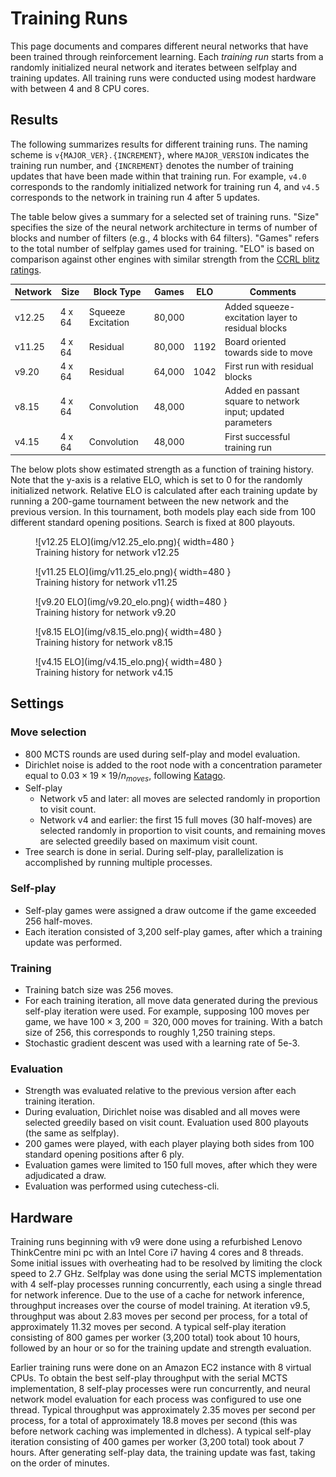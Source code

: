 # Training Runs

This page documents and compares different neural networks that have been trained
through reinforcement learning.  Each *training run* starts from a randomly initialized
neural network and iterates between selfplay and training updates.  All training runs
were conducted using modest hardware with between 4 and 8 CPU cores.

## Results

The following summarizes results for different training runs.  The naming scheme is
`v{MAJOR_VER}.{INCREMENT}`, where `MAJOR_VERSION` indicates the training run number, and
`{INCREMENT}` denotes the number of training updates that have been made within that
training run.  For example, `v4.0` corresponds to the randomly initialized network for
training run 4, and `v4.5` corresponds to the network in training run 4 after 5 updates.

The table below gives a summary for a selected set of training runs.  "Size" specifies
the size of the neural network architecture in terms of number of blocks and number of
filters (e.g., 4 blocks with 64 filters).  "Games" refers to the total number of
selfplay games used for training.  "ELO" is based on comparison against other
engines with similar strength from the [CCRL blitz
ratings](https://computerchess.org.uk/ccrl/404/).

| Network | Size   | Block Type         | Games  | ELO  | Comments                                                     |
|---------|--------|--------------------|--------|------|--------------------------------------------------------------|
| v12.25  | 4 x 64 | Squeeze Excitation | 80,000 |      | Added squeeze-excitation layer to residual blocks            |
| v11.25  | 4 x 64 | Residual           | 80,000 | 1192 | Board oriented towards side to move                          |
| v9.20   | 4 x 64 | Residual           | 64,000 | 1042 | First run with residual blocks                               |
| v8.15   | 4 x 64 | Convolution        | 48,000 |      | Added en passant square to network input; updated parameters |
| v4.15   | 4 x 64 | Convolution        | 48,000 |      | First successful training run                                |

The below plots show estimated strength as a function of training history.  Note that
the y-axis is a relative ELO, which is set to 0 for the randomly initialized network.
Relative ELO is calculated after each training update by running a 200-game tournament
between the new network and the previous version.  In this tournament, both models play
each side from 100 different standard opening positions.  Search is fixed at 800
playouts.

<figure markdown="span">
  ![v12.25 ELO](img/v12.25_elo.png){ width=480 }
  <figcaption>Training history for network v12.25</figcaption>
</figure>

<figure markdown="span">
  ![v11.25 ELO](img/v11.25_elo.png){ width=480 }
  <figcaption>Training history for network v11.25</figcaption>
</figure>

<figure markdown="span">
  ![v9.20 ELO](img/v9.20_elo.png){ width=480 }
  <figcaption>Training history for network v9.20</figcaption>
</figure>

<figure markdown="span">
  ![v8.15 ELO](img/v8.15_elo.png){ width=480 }
  <figcaption>Training history for network v8.15</figcaption>
</figure>


<figure markdown="span">
  ![v4.15 ELO](img/v4.15_elo.png){ width=480 }
  <figcaption>Training history for network v4.15</figcaption>
</figure>


## Settings

### Move selection

* 800 MCTS rounds are used during self-play and model evaluation.
* Dirichlet noise is added to the root node with a concentration parameter equal to $0.03 \times 19 \times 19 / n_{moves}$, following [Katago](https://arxiv.org/abs/1902.10565).
* Self-play
    * Network v5 and later: all moves are selected randomly in proportion to visit count.
    * Network v4 and earlier: the first 15 full moves (30 half-moves) are selected randomly in proportion to visit counts, and remaining moves are selected greedily based on maximum visit count.
* Tree search is done in serial.  During self-play, parallelization is accomplished by running multiple processes.

### Self-play

* Self-play games were assigned a draw outcome if the game exceeded 256 half-moves.
* Each iteration consisted of 3,200 self-play games, after which a training update was performed.

### Training

* Training batch size was 256 moves.
* For each training iteration, all move data generated during the previous self-play
  iteration were used.  For example, supposing 100 moves per game, we have $100 \times
  3,200 = 320,000$ moves for training.  With a batch size of 256, this corresponds to
  roughly 1,250 training steps.
* Stochastic gradient descent was used with a learning rate of 5e-3.

### Evaluation

* Strength was evaluated relative to the previous version after each training iteration.
* During evaluation, Dirichlet noise was disabled and all moves were selected greedily
  based on visit count.  Evaluation used 800 playouts (the same as selfplay).
* 200 games were played, with each player playing both sides from 100 standard opening
  positions after 6 ply.
* Evaluation games were limited to 150 full moves, after which they were adjudicated a draw.
* Evaluation was performed using cutechess-cli.

## Hardware

Training runs beginning with v9 were done using a refurbished Lenovo ThinkCentre mini pc
with an Intel Core i7 having 4 cores and 8 threads.  Some initial issues with
overheating had to be resolved by limiting the clock speed to 2.7 GHz.  Selfplay was
done using the serial MCTS implementation with 4 self-play processes running
concurrently, each using a single thread for network inference.  Due to the use of a
cache for network inference, throughput increases over the course of model training.  At
iteration v9.5, throughput was about 2.83 moves per second per process, for a total of
approximately 11.32 moves per second.  A typical self-play iteration consisting of 800
games per worker (3,200 total) took about 10 hours, followed by an hour or so for the
training update and strength evaluation.

Earlier training runs were done on an Amazon EC2 instance with 8 virtual CPUs.  To
obtain the best self-play throughput with the serial MCTS implementation, 8 self-play
processes were run concurrently, and neural network model evaluation for each process
was configured to use one thread.  Typical throughput was approximately 2.35 moves per
second per process, for a total of approximately 18.8 moves per second (this was before
network caching was implemented in dlchess).  A typical self-play iteration consisting
of 400 games per worker (3,200 total) took about 7 hours.  After generating self-play
data, the training update was fast, taking on the order of minutes.
